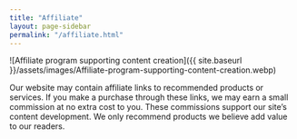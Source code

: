```yaml
---
title: "Affiliate"
layout: page-sidebar
permalink: "/affiliate.html"
---
```


![Affiliate program supporting content creation]({{ site.baseurl }}/assets/images/Affiliate-program-supporting-content-creation.webp)

Our website may contain affiliate links to recommended products or services. If you make a purchase through these links, we may earn a small commission at no extra cost to you. These commissions support our site’s content development. We only recommend products we believe add value to our readers.